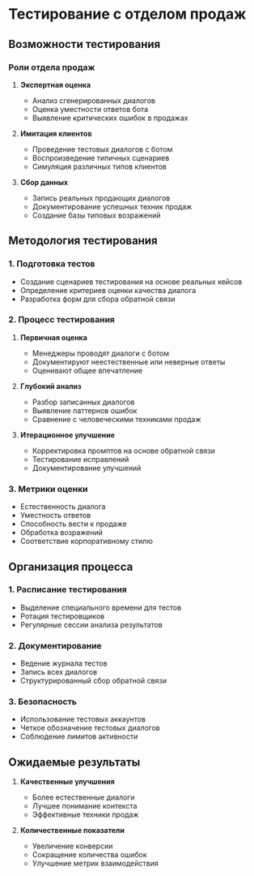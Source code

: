 # Тестирование с отделом продаж

## Возможности тестирования

### Роли отдела продаж
1. **Экспертная оценка**
   - Анализ сгенерированных диалогов
   - Оценка уместности ответов бота
   - Выявление критических ошибок в продажах

2. **Имитация клиентов**
   - Проведение тестовых диалогов с ботом
   - Воспроизведение типичных сценариев
   - Симуляция различных типов клиентов

3. **Сбор данных**
   - Запись реальных продающих диалогов
   - Документирование успешных техник продаж
   - Создание базы типовых возражений

## Методология тестирования

### 1. Подготовка тестов
- Создание сценариев тестирования на основе реальных кейсов
- Определение критериев оценки качества диалога
- Разработка форм для сбора обратной связи

### 2. Процесс тестирования
1. **Первичная оценка**
   - Менеджеры проводят диалоги с ботом
   - Документируют неестественные или неверные ответы
   - Оценивают общее впечатление

2. **Глубокий анализ**
   - Разбор записанных диалогов
   - Выявление паттернов ошибок
   - Сравнение с человеческими техниками продаж

3. **Итерационное улучшение**
   - Корректировка промптов на основе обратной связи
   - Тестирование исправлений
   - Документирование улучшений

### 3. Метрики оценки
- Естественность диалога
- Уместность ответов
- Способность вести к продаже
- Обработка возражений
- Соответствие корпоративному стилю

## Организация процесса

### 1. Расписание тестирования
- Выделение специального времени для тестов
- Ротация тестировщиков
- Регулярные сессии анализа результатов

### 2. Документирование
- Ведение журнала тестов
- Запись всех диалогов
- Структурированный сбор обратной связи

### 3. Безопасность
- Использование тестовых аккаунтов
- Четкое обозначение тестовых диалогов
- Соблюдение лимитов активности

## Ожидаемые результаты

1. **Качественные улучшения**
   - Более естественные диалоги
   - Лучшее понимание контекста
   - Эффективные техники продаж

2. **Количественные показатели**
   - Увеличение конверсии
   - Сокращение количества ошибок
   - Улучшение метрик взаимодействия
